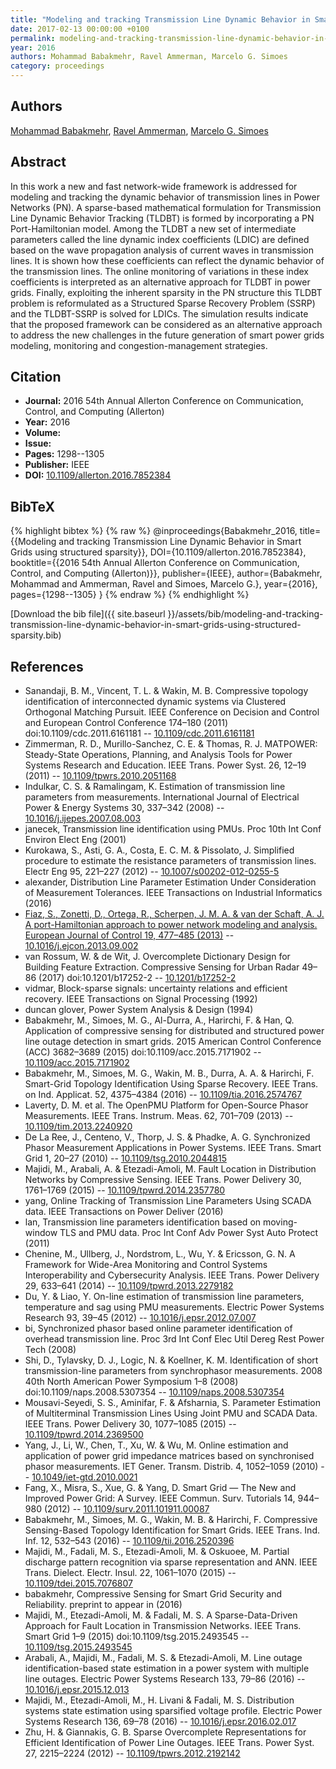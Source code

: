 ```yaml
---
title: "Modeling and tracking Transmission Line Dynamic Behavior in Smart Grids using structured sparsity"
date: 2017-02-13 00:00:00 +0100
permalink: modeling-and-tracking-transmission-line-dynamic-behavior-in-smart-grids-using-structured-sparsity
year: 2016
authors: Mohammad Babakmehr, Ravel Ammerman, Marcelo G. Simoes
category: proceedings
---
```

 
## Authors
[Mohammad Babakmehr](authors/mohammad-babakmehr), [Ravel Ammerman](authors/ravel-ammerman), [Marcelo G. Simoes](authors/marcelo-g-simoes)
 
## Abstract
In this work a new and fast network-wide framework is addressed for modeling and tracking the dynamic behavior of transmission lines in Power Networks (PN). A sparse-based mathematical formulation for Transmission Line Dynamic Behavior Tracking (TLDBT) is formed by incorporating a PN Port-Hamiltonian model. Among the TLDBT a new set of intermediate parameters called the line dynamic index coefficients (LDIC) are defined based on the wave propagation analysis of current waves in transmission lines. It is shown how these coefficients can reflect the dynamic behavior of the transmission lines. The online monitoring of variations in these index coefficients is interpreted as an alternative approach for TLDBT in power grids. Finally, exploiting the inherent sparsity in the PN structure this TLDBT problem is reformulated as a Structured Sparse Recovery Problem (SSRP) and the TLDBT-SSRP is solved for LDICs. The simulation results indicate that the proposed framework can be considered as an alternative approach to address the new challenges in the future generation of smart power grids modeling, monitoring and congestion-management strategies.
 
## Citation
- **Journal:** 2016 54th Annual Allerton Conference on Communication, Control, and Computing (Allerton)
- **Year:** 2016
- **Volume:** 
- **Issue:** 
- **Pages:** 1298--1305
- **Publisher:** IEEE
- **DOI:** [10.1109/allerton.2016.7852384](https://doi.org/10.1109/allerton.2016.7852384)
 
## BibTeX
{% highlight bibtex %}
{% raw %}
@inproceedings{Babakmehr_2016,
  title={{Modeling and tracking Transmission Line Dynamic Behavior in Smart Grids using structured sparsity}},
  DOI={10.1109/allerton.2016.7852384},
  booktitle={{2016 54th Annual Allerton Conference on Communication, Control, and Computing (Allerton)}},
  publisher={IEEE},
  author={Babakmehr, Mohammad and Ammerman, Ravel and Simoes, Marcelo G.},
  year={2016},
  pages={1298--1305}
}
{% endraw %}
{% endhighlight %}
 
[Download the bib file]({{ site.baseurl }}/assets/bib/modeling-and-tracking-transmission-line-dynamic-behavior-in-smart-grids-using-structured-sparsity.bib)
 
## References
- Sanandaji, B. M., Vincent, T. L. & Wakin, M. B. Compressive topology identification of interconnected dynamic systems via Clustered Orthogonal Matching Pursuit. IEEE Conference on Decision and Control and European Control Conference 174–180 (2011) doi:10.1109/cdc.2011.6161181 -- [10.1109/cdc.2011.6161181](https://doi.org/10.1109/cdc.2011.6161181)
- Zimmerman, R. D., Murillo-Sanchez, C. E. & Thomas, R. J. MATPOWER: Steady-State Operations, Planning, and Analysis Tools for Power Systems Research and Education. IEEE Trans. Power Syst. 26, 12–19 (2011) -- [10.1109/tpwrs.2010.2051168](https://doi.org/10.1109/tpwrs.2010.2051168)
- Indulkar, C. S. & Ramalingam, K. Estimation of transmission line parameters from measurements. International Journal of Electrical Power &amp; Energy Systems 30, 337–342 (2008) -- [10.1016/j.ijepes.2007.08.003](https://doi.org/10.1016/j.ijepes.2007.08.003)
- janecek, Transmission line identification using PMUs. Proc 10th Int Conf Environ Elect Eng (2001)
- Kurokawa, S., Asti, G. A., Costa, E. C. M. & Pissolato, J. Simplified procedure to estimate the resistance parameters of transmission lines. Electr Eng 95, 221–227 (2012) -- [10.1007/s00202-012-0255-5](https://doi.org/10.1007/s00202-012-0255-5)
- alexander, Distribution Line Parameter Estimation Under Consideration of Measurement Tolerances. IEEE Transactions on Industrial Informatics (2016)
- [Fiaz, S., Zonetti, D., Ortega, R., Scherpen, J. M. A. & van der Schaft, A. J. A port-Hamiltonian approach to power network modeling and analysis. European Journal of Control 19, 477–485 (2013)](a-port-hamiltonian-approach-to-power-network-modeling-and-analysis) -- [10.1016/j.ejcon.2013.09.002](https://doi.org/10.1016/j.ejcon.2013.09.002)
- van Rossum, W. & de Wit, J. Overcomplete Dictionary Design for Building Feature Extraction. Compressive Sensing for Urban Radar 49–86 (2017) doi:10.1201/b17252-2 -- [10.1201/b17252-2](https://doi.org/10.1201/b17252-2)
- vidmar, Block-sparse signals: uncertainty relations and efficient recovery. IEEE Transactions on Signal Processing (1992)
- duncan glover, Power System Analysis & Design (1994)
- Babakmehr, M., Simoes, M. G., Al-Durra, A., Harirchi, F. & Han, Q. Application of compressive sensing for distributed and structured power line outage detection in smart grids. 2015 American Control Conference (ACC) 3682–3689 (2015) doi:10.1109/acc.2015.7171902 -- [10.1109/acc.2015.7171902](https://doi.org/10.1109/acc.2015.7171902)
- Babakmehr, M., Simoes, M. G., Wakin, M. B., Durra, A. A. & Harirchi, F. Smart-Grid Topology Identification Using Sparse Recovery. IEEE Trans. on Ind. Applicat. 52, 4375–4384 (2016) -- [10.1109/tia.2016.2574767](https://doi.org/10.1109/tia.2016.2574767)
- Laverty, D. M. et al. The OpenPMU Platform for Open-Source Phasor Measurements. IEEE Trans. Instrum. Meas. 62, 701–709 (2013) -- [10.1109/tim.2013.2240920](https://doi.org/10.1109/tim.2013.2240920)
- De La Ree, J., Centeno, V., Thorp, J. S. & Phadke, A. G. Synchronized Phasor Measurement Applications in Power Systems. IEEE Trans. Smart Grid 1, 20–27 (2010) -- [10.1109/tsg.2010.2044815](https://doi.org/10.1109/tsg.2010.2044815)
- Majidi, M., Arabali, A. & Etezadi-Amoli, M. Fault Location in Distribution Networks by Compressive Sensing. IEEE Trans. Power Delivery 30, 1761–1769 (2015) -- [10.1109/tpwrd.2014.2357780](https://doi.org/10.1109/tpwrd.2014.2357780)
- yang, Online Tracking of Transmission Line Parameters Using SCADA data. IEEE Transactions on Power Deliver (2016)
- lan, Transmission line parameters identification based on moving-window TLS and PMU data. Proc Int Conf Adv Power Syst Auto Protect (2011)
- Chenine, M., Ullberg, J., Nordstrom, L., Wu, Y. & Ericsson, G. N. A Framework for Wide-Area Monitoring and Control Systems Interoperability and Cybersecurity Analysis. IEEE Trans. Power Delivery 29, 633–641 (2014) -- [10.1109/tpwrd.2013.2279182](https://doi.org/10.1109/tpwrd.2013.2279182)
- Du, Y. & Liao, Y. On-line estimation of transmission line parameters, temperature and sag using PMU measurements. Electric Power Systems Research 93, 39–45 (2012) -- [10.1016/j.epsr.2012.07.007](https://doi.org/10.1016/j.epsr.2012.07.007)
- bi, Synchronized phasor based online parameter identification of overhead transmission line. Proc 3rd Int Conf Elec Util Dereg Rest Power Tech (2008)
- Shi, D., Tylavsky, D. J., Logic, N. & Koellner, K. M. Identification of short transmission-line parameters from synchrophasor measurements. 2008 40th North American Power Symposium 1–8 (2008) doi:10.1109/naps.2008.5307354 -- [10.1109/naps.2008.5307354](https://doi.org/10.1109/naps.2008.5307354)
- Mousavi-Seyedi, S. S., Aminifar, F. & Afsharnia, S. Parameter Estimation of Multiterminal Transmission Lines Using Joint PMU and SCADA Data. IEEE Trans. Power Delivery 30, 1077–1085 (2015) -- [10.1109/tpwrd.2014.2369500](https://doi.org/10.1109/tpwrd.2014.2369500)
- Yang, J., Li, W., Chen, T., Xu, W. & Wu, M. Online estimation and application of power grid impedance matrices based on synchronised phasor measurements. IET Gener. Transm. Distrib. 4, 1052–1059 (2010) -- [10.1049/iet-gtd.2010.0021](https://doi.org/10.1049/iet-gtd.2010.0021)
- Fang, X., Misra, S., Xue, G. & Yang, D. Smart Grid — The New and Improved Power Grid: A Survey. IEEE Commun. Surv. Tutorials 14, 944–980 (2012) -- [10.1109/surv.2011.101911.00087](https://doi.org/10.1109/surv.2011.101911.00087)
- Babakmehr, M., Simoes, M. G., Wakin, M. B. & Harirchi, F. Compressive Sensing-Based Topology Identification for Smart Grids. IEEE Trans. Ind. Inf. 12, 532–543 (2016) -- [10.1109/tii.2016.2520396](https://doi.org/10.1109/tii.2016.2520396)
- Majidi, M., Fadali, M. S., Etezadi-Amoli, M. & Oskuoee, M. Partial discharge pattern recognition via sparse representation and ANN. IEEE Trans. Dielect. Electr. Insul. 22, 1061–1070 (2015) -- [10.1109/tdei.2015.7076807](https://doi.org/10.1109/tdei.2015.7076807)
- babakmehr, Compressive Sensing for Smart Grid Security and Reliability. preprint to appear in (2016)
- Majidi, M., Etezadi-Amoli, M. & Fadali, M. S. A Sparse-Data-Driven Approach for Fault Location in Transmission Networks. IEEE Trans. Smart Grid 1–9 (2015) doi:10.1109/tsg.2015.2493545 -- [10.1109/tsg.2015.2493545](https://doi.org/10.1109/tsg.2015.2493545)
- Arabali, A., Majidi, M., Fadali, M. S. & Etezadi-Amoli, M. Line outage identification-based state estimation in a power system with multiple line outages. Electric Power Systems Research 133, 79–86 (2016) -- [10.1016/j.epsr.2015.12.013](https://doi.org/10.1016/j.epsr.2015.12.013)
- Majidi, M., Etezadi-Amoli, M., H. Livani & Fadali, M. S. Distribution systems state estimation using sparsified voltage profile. Electric Power Systems Research 136, 69–78 (2016) -- [10.1016/j.epsr.2016.02.017](https://doi.org/10.1016/j.epsr.2016.02.017)
- Zhu, H. & Giannakis, G. B. Sparse Overcomplete Representations for Efficient Identification of Power Line Outages. IEEE Trans. Power Syst. 27, 2215–2224 (2012) -- [10.1109/tpwrs.2012.2192142](https://doi.org/10.1109/tpwrs.2012.2192142)


